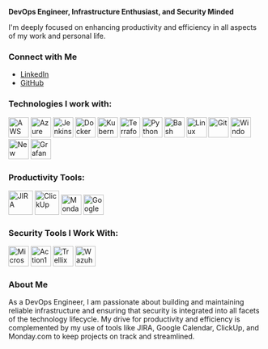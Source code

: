 **DevOps Engineer, Infrastructure Enthusiast, and Security Minded**

I'm deeply focused on enhancing productivity and efficiency in all aspects of my work and personal life.

### Connect with Me
- [LinkedIn](https://www.linkedin.com/in/edenporat)
- [GitHub](https://github.com/nx1x)

### Technologies I work with:
<img src="https://img.icons8.com/color/48/000000/amazon-web-services.png" alt="AWS" width="40" height="40"/> <img src="https://img.icons8.com/color/48/000000/azure-1.png" alt="Azure" width="40" height="40"/> <img src="https://img.icons8.com/color/48/000000/jenkins.png" alt="Jenkins" width="40" height="40"/> <img src="https://img.icons8.com/color/48/000000/docker.png" alt="Docker" width="40" height="40"/> <img src="https://img.icons8.com/color/48/000000/kubernetes.png" alt="Kubernetes" width="40" height="40"/> <img src="https://img.icons8.com/color/48/000000/terraform.png" alt="Terraform" width="40" height="40"/> <img src="https://img.icons8.com/color/48/000000/python.png" alt="Python" width="40" height="40"/> <img src="https://img.icons8.com/color/48/000000/bash.png" alt="Bash" width="40" height="40"/> <img src="https://img.icons8.com/color/48/000000/linux.png" alt="Linux" width="40" height="40"/> <img src="https://img.icons8.com/color/48/000000/git.png" alt="Git" width="40" height="40"/> <img src="https://img.icons8.com/color/48/000000/windows-logo.png" alt="Windows Server" width="40" height="40"/> <img src="https://upload.wikimedia.org/wikipedia/commons/9/91/New_Relic_logo.svg" alt="New Relic" width="40" height="40"/> <img src="https://img.icons8.com/color/48/000000/grafana.png" alt="Grafana" width="40" height="40"/>

### Productivity Tools:
<img src="https://img.icons8.com/color/48/000000/jira.png" alt="JIRA" width="48" height="48"/> <img src="https://seeklogo.com/images/C/clickup-symbol-logo-BB24230BBB-seeklogo.com.png" alt="ClickUp" width="48" height="48"/> <img src="https://seeklogo.com/images/M/monday-logo-918DBDD43D-seeklogo.com.png" alt="Monday.com" width="40" height="40"/> <img src="https://seeklogo.com/images/G/google-calendar-logo-62D91A21F7-seeklogo.com.png" alt="Google Calendar" width="40" height="40"/>

### Security Tools I Work With:
<img src="https://icons8.com/icon/YztviYmQLfhl/windows-defender" alt="Microsoft Defender Tools" width="40" height="40"/> <img src="https://cdn.worldvectorlogo.com/logos/action1.svg" alt="Action1 Software" width="40" height="40"/> <img src="https://upload.wikimedia.org/wikipedia/commons/c/cb/Trellix_Wordmark.svg" alt="Trellix" width="40" height="40"/> <img src="https://cdn.worldvectorlogo.com/logos/wazuh.svg" alt="Wazuh" width="40" height="40"/>

### About Me
As a DevOps Engineer, I am passionate about building and maintaining reliable infrastructure and ensuring that security is integrated into all facets of the technology lifecycle. My drive for productivity and efficiency is complemented by my use of tools like JIRA, Google Calendar, ClickUp, and Monday.com to keep projects on track and streamlined.
